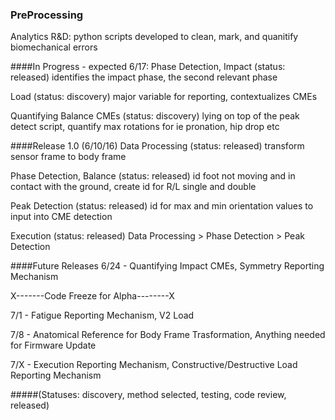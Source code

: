### PreProcessing
Analytics R&D: python scripts developed to clean, mark, and quanitify biomechanical errors

####In Progress - expected 6/17:
Phase Detection, Impact (status: released) identifies the impact phase, the second relevant phase

Load (status: discovery) major variable for reporting, contextualizes CMEs

Quantifying Balance CMEs (status: discovery) lying on top of the peak detect script, quantify max rotations for ie pronation, hip drop etc

####Release 1.0 (6/10/16)
Data Processing (status: released) transform sensor frame to body frame

Phase Detection, Balance (status: released) id foot not moving and in contact with the ground, create id for R/L single and double 

Peak Detection (status: released) id for max and min orientation values to input into CME detection

Execution (status: released) Data Processing > Phase Detection > Peak Detection

####Future Releases
6/24 - Quantifying Impact CMEs, Symmetry Reporting Mechanism

X-------Code Freeze for Alpha--------X

7/1 - Fatigue Reporting Mechanism, V2 Load

7/8 - Anatomical Reference for Body Frame Trasformation, Anything needed for Firmware Update 

7/X - Execution Reporting Mechanism, Constructive/Destructive Load Reporting Mechanism


#####(Statuses: discovery, method selected, testing, code review, released)
